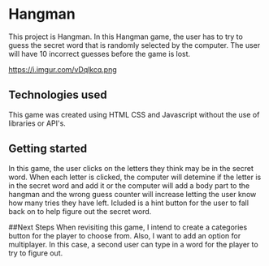 # Hangman
 This project is Hangman. In this Hangman game, the user has to try to guess the secret word that is randomly selected by the computer. The user will have 10 incorrect guesses before the game is lost.

https://i.imgur.com/vDqlkcq.png

## Technologies used
This game was created using HTML CSS and Javascript without the use of libraries or API's.

## Getting started
In this game, the user clicks on the letters they think may be in the secret word. When each letter is clicked, the computer will detemine if the letter is in the secret word and add it or the computer will add a body part to the hangman and the wrong guess counter will increase letting the user know how many tries they have left. Icluded is a hint button for the user to fall back on to help figure out the secret word.

##Next Steps
When revisiting this game, I intend to create a categories button for the player to choose from. Also, I want to add an option for multiplayer. In this case, a second user can type in a word for the player to try to figure out.